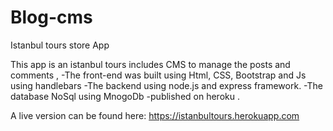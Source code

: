 # Blog-cms
Istanbul tours store App

This app is an istanbul tours  includes CMS to manage the posts and comments  ,
-The front-end was built using Html, CSS, Bootstrap and Js using handlebars
-The backend using node.js and express framework. 
-The database NoSql using MnogoDb 
-published on heroku .

A live version can be found here: https://istanbultours.herokuapp.com
